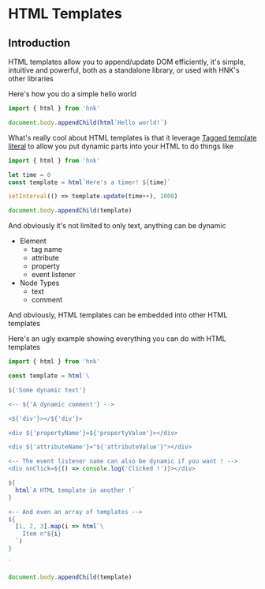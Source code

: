 # HTML Templates

## Introduction

HTML templates allow you to append/update DOM efficiently, it's simple, intuitive and powerful, both as a standalone library, or used with HNK's other libraries

Here's how you do a simple hello world
```js
import { html } from 'hnk'

document.body.appendChild(html`Hello world!`)
```

What's really cool about HTML templates is that it leverage [Tagged template literal](https://developer.mozilla.org/en-US/docs/Web/JavaScript/Reference/Template_literals#Tagged_templates) to allow you put dynamic parts into your HTML to do things like

```js
import { html } from 'hnk'

let time = 0
const template = html`Here's a timer! ${time}`

setInterval(() => template.update(time++), 1000)

document.body.appendChild(template)
```

And obviously it's not limited to only text, anything can be dynamic

- Element
   - tag name
   - attribute
   - property
   - event listener
- Node Types
  - text
  - comment

And obviously, HTML templates can be embedded into other HTML templates

Here's an ugly example showing everything you can do with HTML templates
```js
import { html } from 'hnk'

const template = html`\

${'Some dynamic text'}

<-- ${'A dynamic comment'} -->

<${'div'}></${'div'}>

<div ${'propertyName'}=${'propertyValue'}></div>

<div ${'attributeName'}="${'attributeValue'}"></div>

<-- The event listener name can also be dynamic if you want ! -->
<div onClick=${() => console.log('Clicked !')}></div>

${
  html`A HTML template in another !`
}

<-- And even an array of templates -->
${
  [1, 2, 3].map(i => html`\
    Item n°${i}
  `)
}

`

document.body.appendChild(template)
```
